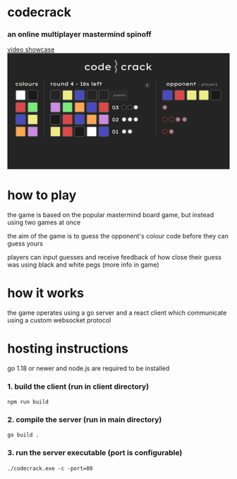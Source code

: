 # codecrack

### an online multiplayer mastermind spinoff
[video showcase](https://www.youtube.com/watch?v=IVzXDt7tmTY)
![a screenshot of the game](./game.png)
# how to play

the game is based on the popular mastermind board game, but instead using two games at once

the aim of the game is to guess the opponent's colour code before they can guess yours

players can input guesses and receive feedback of how close their guess was using black and white pegs (more info in game)

# how it works

the game operates using a go server and a react client which communicate using a custom websocket protocol 

# hosting instructions

go 1.18 or newer and node.js are required to be installed

### 1. build the client (run in client directory)
```
npm run build
```

### 2. compile the server (run in main directory)
```
go build .
```

### 3. run the server executable (port is configurable)
```
./codecrack.exe -c -port=80
```